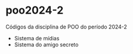 # poo2024-2
Códigos da disciplina de POO do período 2024-2

- Sistema de mídias
- Sistema do amigo secreto